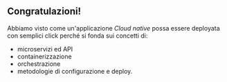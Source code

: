 ## Congratulazioni!

Abbiamo visto come un'applicazione *Cloud native* possa essere deployata con semplici click perché si fonda sui concetti di:
- microservizi ed API
- containerizzazione
- orchestrazione
- metodologie di configurazione e deploy.
